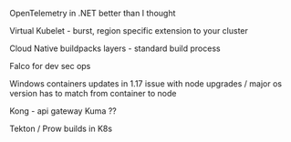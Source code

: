 OpenTelemetry in .NET better than I thought

Virtual Kubelet - burst, region specific extension to your cluster

Cloud Native buildpacks
 layers - standard build process

Falco for dev sec ops


Windows containers updates in 1.17
 issue with node upgrades / major os version has to match from container to node

Kong - api gateway
  Kuma ??


Tekton / Prow
  builds in K8s

